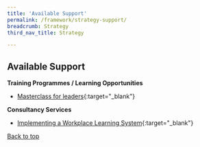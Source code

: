 ```yaml
---
title: 'Available Support'
permalink: /framework/strategy-support/
breadcrumb: Strategy
third_nav_title: Strategy

---
```





## **Available Support**

**Training Programmes / Learning Opportunities**
- [Masterclass for leaders](https://www.nyp.edu.sg/lifelong-learning/national-centre-of-excellence-for-workplace-learning-nace/courses-training.html){:target="_blank"}



**Consultancy Services**

- [Implementing a Workplace Learning System](https://www.nyp.edu.sg/lifelong-learning/national-centre-of-excellence-for-workplace-learning-nace/services.html){:target="_blank"}




[Back to top](#top)
